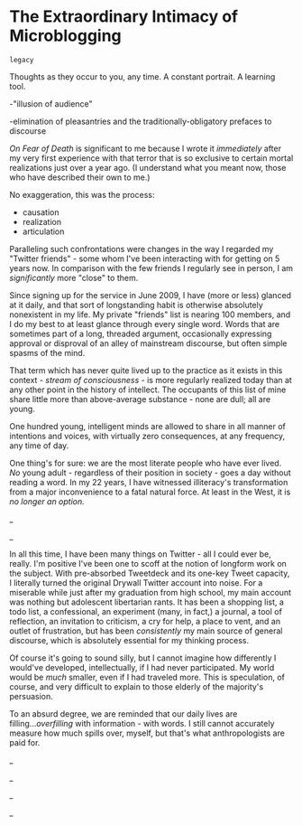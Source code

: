 # The Extraordinary Intimacy of Microblogging

`legacy`

Thoughts as they occur to you, any time. A constant portrait. A learning tool.

-"illusion of audience"

-elimination of pleasantries and the traditionally-obligatory prefaces to discourse

_On Fear of Death_ is significant to me because I wrote it _immediately_ after my very first experience with that terror that is so exclusive to certain mortal realizations just over a year ago. (I understand what you meant now, those who have described their own to me.)

No exaggeration, this was the process:

* causation
* realization
* articulation

Paralleling such confrontations were changes in the way I regarded my "Twitter friends" - some whom I've been interacting with for getting on 5 years now. In comparison with the few friends I regularly see in person, I am _significantly_ more "close" to them. 

Since signing up for the service in June 2009, I have (more or less) glanced at it daily, and that sort of longstanding habit is otherwise absolutely nonexistent in my life. My private "friends" list is nearing 100 members, and I do my best to at least glance through every single word. Words that are sometimes part of a long, threaded argument, occasionally expressing approval or disproval of an alley of mainstream discourse, but often simple spasms of the mind.

That term which has never quite lived up to the practice as it exists in this context - _stream of consciousness -_ is more regularly realized today than at any other point in the history of intellect. The occupants of this list of mine share little more than above-average substance - none are dull; all are young.

One hundred young, intelligent minds are allowed to share in all manner of intentions and voices, with virtually zero consequences, at any frequency, any time of day. 

One thing's for sure: we are the most literate people who have ever lived. _No_ young adult - regardless of their position in society - goes a day without reading a word. In my 22 years, I have witnessed illiteracy's transformation from a major inconvenience to a fatal natural force. At least in the West, it is _no longer an option._

_

_

In all this time, I have been many things on Twitter - all I could ever be, really. I'm positive I've been one to scoff at the notion of longform work on the subject. With pre-absorbed Tweetdeck and its one-key Tweet capacity, I literally turned the original Drywall Twitter account into noise. For a miserable while just after my graduation from high school, my main account was nothing but adolescent libertarian rants. It has been a shopping list, a todo list, a confessional, an experiment (many, in fact,) a journal, a tool of reflection, an invitation to criticism, a cry for help, a place to vent, and an outlet of frustration, but has been _consistently_ my main source of general discourse, which is absolutely essential for my thinking process.

Of course it's going to sound silly, but I cannot imagine how differently I would've developed, intellectually, if I had never participated. My world would be _much_ smaller, even if I had traveled more. This is speculation, of course, and very difficult to explain to those elderly of the majority's persuasion.

To an absurd degree, we are reminded that our daily lives are filling..._overfilling_ with information - with words. I still cannot accurately measure how much spills over, myself, but that's what anthropologists are paid for.

_

_

_

_
